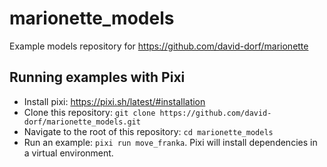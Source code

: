 # marionette_models
Example models repository for https://github.com/david-dorf/marionette

## Running examples with Pixi
- Install pixi: https://pixi.sh/latest/#installation
- Clone this repository: `git clone https://github.com/david-dorf/marionette_models.git`
- Navigate to the root of this repository: `cd marionette_models`
- Run an example: `pixi run move_franka`. Pixi will install dependencies in a virtual environment.
